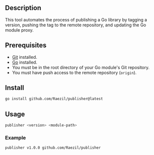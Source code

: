 ## Description

This tool automates the process of publishing a Go library by tagging a version, pushing the tag to the remote repository, and updating the Go module proxy.

## Prerequisites

* [Git](https://git-scm.com/) installed.
* [Go](https://go.dev/) installed.
* You must be in the root directory of your Go module's Git repository.
* You must have push access to the remote repository (`origin`).
## Install
```bash
go install github.com/Raezil/publisher@latest
```
## Usage

```bash
publisher <version> <module-path>
```

### Example
```bash
publisher v1.0.0 github.com/Raezil/publisher
```
